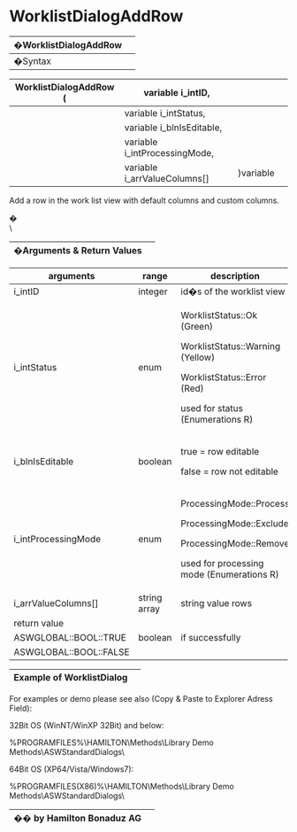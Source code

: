 # WorklistDialogAddRow

| �WorklistDialogAddRow |   |
| --------------------- | - |
| �Syntax               |   |

| WorklistDialogAddRow ( | variable i\_intID,             |           |   |
| ---------------------- | ------------------------------ | --------- | - |
|                        | variable i\_intStatus,         |           |   |
|                        | variable i\_blnIsEditable,     |           |   |
|                        | variable i\_intProcessingMode, |           |   |
|                        | variable i\_arrValueColumns\[] | )variable |   |

Add a row in the work list view with default columns and custom columns.

�\
\


| �Arguments & Return Values |   |
| -------------------------- | - |

| arguments              | range        | description                                                                                                                                       |
| ---------------------- | ------------ | ------------------------------------------------------------------------------------------------------------------------------------------------- |
| i\_intID               | integer      | id�s of the worklist view                                                                                                                         |
| i\_intStatus           | enum         | <p>WorklistStatus::Ok (Green)</p><p>WorklistStatus::Warning (Yellow)</p><p>WorklistStatus::Error (Red)</p><p>used for status (Enumerations R)</p> |
| i\_blnIsEditable       | boolean      | <p>true = row editable</p><p>false = row not editable</p>                                                                                         |
| i\_intProcessingMode   | enum         | <p>ProcessingMode::Process</p><p>ProcessingMode::Exclude</p><p>ProcessingMode::Remove</p><p>used for processing mode (Enumerations R)</p>         |
| i\_arrValueColumns\[]  | string array | string value rows                                                                                                                                 |
| return value           |              |                                                                                                                                                   |
| ASWGLOBAL::BOOL::TRUE  | boolean      | if successfully                                                                                                                                   |
| ASWGLOBAL::BOOL::FALSE |              |                                                                                                                                                   |

| Example of WorklistDialog |   |
| ------------------------- | - |

For examples or demo please see also (Copy & Paste to Explorer Adress Field):

32Bit OS (WinNT/WinXP 32Bit) and below:

%PROGRAMFILES%\HAMILTON\Methods\Library Demo Methods\ASWStandardDialogs\\

64Bit OS (XP64/Vista/Windows7):

%PROGRAMFILES(X86)%\HAMILTON\Methods\Library Demo Methods\ASWStandardDialogs\\

| �� by Hamilton Bonaduz AG |   |
| ------------------------- | - |

